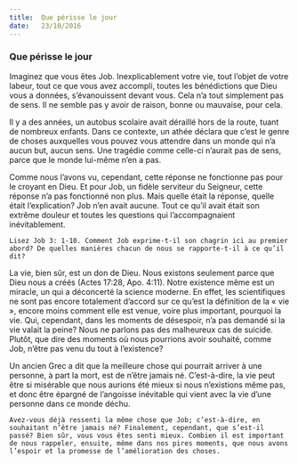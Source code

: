 ```yaml
---
title:  Que périsse le jour
date:   23/10/2016
---
```


### Que périsse le jour

Imaginez que vous êtes Job. Inexplicablement votre vie, tout l’objet de votre labeur, tout ce que vous avez accompli, toutes les bénédictions que Dieu vous a données, s’évanouissent devant vous. Cela n’a tout simplement pas de sens. Il ne semble pas y avoir de raison, bonne ou mauvaise, pour cela.

Il y a des années, un autobus scolaire avait déraillé hors de la route, tuant de nombreux enfants. Dans ce contexte, un athée déclara que c’est le genre de choses auxquelles vous pouvez vous attendre dans un monde qui n’a aucun but, aucun sens. Une tragédie comme celle-ci n’aurait pas de sens, parce que le monde lui-même n’en a pas.

Comme nous l’avons vu, cependant, cette réponse ne fonctionne pas pour le croyant en Dieu. Et pour Job, un fidèle serviteur du Seigneur, cette réponse n’a pas fonctionné non plus. Mais quelle était la réponse, quelle était l’explication? Job n’en avait aucune. Tout ce qu’il avait était son extrême douleur et toutes les questions qui l’accompagnaient inévitablement.

`Lisez Job 3: 1-10. Comment Job exprime-t-il son chagrin ici au premier abord? De quelles manières chacun de nous se rapporte-t-il à ce qu’il dit?`

La vie, bien sûr, est un don de Dieu. Nous existons seulement parce que Dieu nous a créés (Actes 17:28, Apo. 4:11). Notre existence même est un miracle, un qui a déconcerté la science moderne. En effet, les scientifiques ne sont pas encore totalement d’accord sur ce qu’est la définition de la « vie », encore moins comment elle est venue, voire plus important, pourquoi la vie. Qui, cependant, dans les moments de désespoir, n’a pas demandé si la vie valait la peine? Nous ne parlons pas des malheureux cas de suicide. Plutôt, que dire des moments où nous pourrions avoir souhaité, comme Job, n’être pas venu du tout à l’existence?

Un ancien Grec a dit que la meilleure chose qui pourrait arriver à une personne, à part la mort, est de n’être jamais né. C’est-à-dire, la vie peut être si misérable que nous aurions été mieux si nous n’existions même pas, et donc être épargné de l’angoisse inévitable qui vient avec la vie d’une personne dans ce monde déchu.
   
`Avez-vous déjà ressenti la même chose que Job; c’est-à-dire, en souhaitant n’être jamais né? Finalement, cependant, que s’est-il passé? Bien sûr, vous vous êtes senti mieux. Combien il est important de nous rappeler, ensuite, même dans nos pires moments, que nous avons l’espoir et la promesse de l’amélioration des choses.`